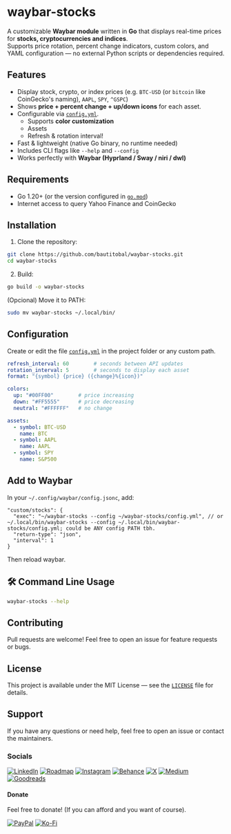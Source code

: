 # waybar-stocks

A customizable **Waybar module** written in **Go** that displays real-time prices for **stocks, cryptocurrencies and indices**.  
Supports price rotation, percent change indicators, custom colors, and YAML configuration — no external Python scripts or dependencies required.

## Features

- Display stock, crypto, or index prices (e.g. `BTC-USD` (or `bitcoin` like CoinGecko's naming), `AAPL`, `SPY`, `^GSPC`)
- Shows **price + percent change + up/down icons** for each asset.
- Configurable via [`config.yml`](/config.yml).
  - Supports **color customization**
  - Assets
  - Refresh & rotation interval!
- Fast & lightweight (native Go binary, no runtime needed)
- Includes CLI flags like `--help` and `--config`
- Works perfectly with **Waybar (Hyprland / Sway / niri / dwl)**

## Requirements

- Go 1.20+ (or the version configured in [`go.mod`](/go.mod))
- Internet access to query Yahoo Finance and CoinGecko

## Installation

1. Clone the repository:

```bash
git clone https://github.com/bautitobal/waybar-stocks.git
cd waybar-stocks
```

2. Build:

```bash
go build -o waybar-stocks
```
(Opcional) Move it to PATH:

```bash
sudo mv waybar-stocks ~/.local/bin/
```

## Configuration
Create or edit the file [`config.yml`](/config.yml) in the project folder or any custom path.

```yaml
refresh_interval: 60        # seconds between API updates
rotation_interval: 5        # seconds to display each asset
format: "{symbol} {price} ({change}%{icon})"

colors:
  up: "#00FF00"        # price increasing
  down: "#FF5555"      # price decreasing
  neutral: "#FFFFFF"   # no change

assets:
  - symbol: BTC-USD
    name: BTC
  - symbol: AAPL
    name: AAPL
  - symbol: SPY
    name: S&P500
```

## Add to Waybar
In your `~/.config/waybar/config.jsonc`, add:

```jsonc
"custom/stocks": {
  "exec": "~/waybar-stocks --config ~/waybar-stocks/config.yml", // or ~/.local/bin/waybar-stocks --config ~/.local/bin/waybar-stocks/config.yml; could be ANY config PATH tbh.
  "return-type": "json",
  "interval": 1
}
```

Then reload waybar.

## 🛠 Command Line Usage

```bash
waybar-stocks --help
```

## Contributing

Pull requests are welcome!
Feel free to open an issue for feature requests or bugs.

## License

This project is available under the MIT License — see the [`LICENSE`](/LICENSE) file for details.

## Support
If you have any questions or need help, feel free to open an issue or contact the maintainers.

### Socials
[![LinkedIn](https://img.shields.io/badge/LinkedIn-%230077B5.svg?logo=linkedin&logoColor=white)](https://linkedin.com/in/bautistatobal) [![Roadmap](https://img.shields.io/badge/Roadmap-000000?style=flat&logo=roadmap.sh&logoColor=white)](https://roadmap.sh/u/bautitobal) [![Instagram](https://img.shields.io/badge/Instagram-%23E4405F.svg?logo=Instagram&logoColor=white)](https://instagram.com/bautitobal) [![Behance](https://img.shields.io/badge/Behance-1769ff?logo=behance&logoColor=white)](https://behance.net/bautitobal) [![X](https://img.shields.io/badge/X-black.svg?logo=X&logoColor=white)](https://x.com/bautitobal) [![Medium](https://img.shields.io/badge/Medium-12100E?logo=medium&logoColor=white)](https://medium.com/@bautitobal) [![Goodreads](https://img.shields.io/badge/Goodreads-F3F1EA?style=for-the-badge&logo=goodreads&logoColor=372213)](https://www.goodreads.com/bautitobal)

#### Donate
Feel free to donate! (If you can afford and you want of course).

[![PayPal](https://img.shields.io/badge/PayPal-00457C?style=for-the-badge&logo=paypal&logoColor=white)](https://paypal.me/bautitobal) [![Ko-Fi](https://img.shields.io/badge/Ko--fi-F16061?style=for-the-badge&logo=ko-fi&logoColor=white)](https://ko-fi.com/bautitobal) 


